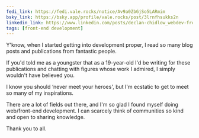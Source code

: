 ```yaml
---
fedi_link: https://fedi.vale.rocks/notice/Av9a0ZbGjSo5LARmim
bsky_link: https://bsky.app/profile/vale.rocks/post/3lrnfhsukks2n
linkedin_link: https://www.linkedin.com/posts/declan-chidlow_webdev-frontenddev-activity-7340175030288334849-Hd6P
tags: [front-end development]
---
```


Y'know, when I started getting into development proper, I read so many blog posts and publications from fantastic people.

If you'd told me as a youngster that as a 19-year-old I'd be writing for these publications and chatting with figures whose work I admired, I simply wouldn't have believed you.

I know you should ‘never meet your heroes', but I'm ecstatic to get to meet so many of my inspirations.

There are a lot of fields out there, and I'm so glad I found myself doing web/front-end development. I can scarcely think of communities so kind and open to sharing knowledge.

Thank you to all.
